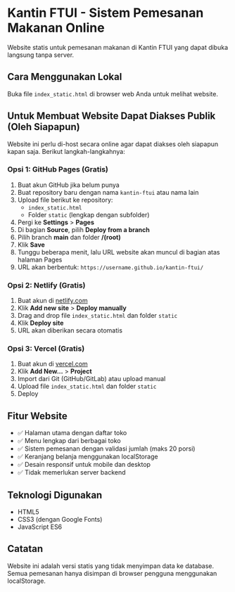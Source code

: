 # Kantin FTUI - Sistem Pemesanan Makanan Online

Website statis untuk pemesanan makanan di Kantin FTUI yang dapat dibuka langsung tanpa server.

## Cara Menggunakan Lokal

Buka file `index_static.html` di browser web Anda untuk melihat website.

## Untuk Membuat Website Dapat Diakses Publik (Oleh Siapapun)

Website ini perlu di-host secara online agar dapat diakses oleh siapapun kapan saja. Berikut langkah-langkahnya:

### Opsi 1: GitHub Pages (Gratis)

1. Buat akun GitHub jika belum punya
2. Buat repository baru dengan nama `kantin-ftui` atau nama lain
3. Upload file berikut ke repository:
   - `index_static.html`
   - Folder `static` (lengkap dengan subfolder)
4. Pergi ke **Settings** > **Pages**
5. Di bagian **Source**, pilih **Deploy from a branch**
6. Pilih branch **main** dan folder **/(root)**
7. Klik **Save**
8. Tunggu beberapa menit, lalu URL website akan muncul di bagian atas halaman Pages
9. URL akan berbentuk: `https://username.github.io/kantin-ftui/`

### Opsi 2: Netlify (Gratis)

1. Buat akun di [netlify.com](https://netlify.com)
2. Klik **Add new site** > **Deploy manually**
3. Drag and drop file `index_static.html` dan folder `static`
4. Klik **Deploy site**
5. URL akan diberikan secara otomatis

### Opsi 3: Vercel (Gratis)

1. Buat akun di [vercel.com](https://vercel.com)
2. Klik **Add New...** > **Project**
3. Import dari Git (GitHub/GitLab) atau upload manual
4. Upload file `index_static.html` dan folder `static`
5. Deploy

## Fitur Website

- ✅ Halaman utama dengan daftar toko
- ✅ Menu lengkap dari berbagai toko
- ✅ Sistem pemesanan dengan validasi jumlah (maks 20 porsi)
- ✅ Keranjang belanja menggunakan localStorage
- ✅ Desain responsif untuk mobile dan desktop
- ✅ Tidak memerlukan server backend

## Teknologi Digunakan

- HTML5
- CSS3 (dengan Google Fonts)
- JavaScript ES6

## Catatan

Website ini adalah versi statis yang tidak menyimpan data ke database. Semua pemesanan hanya disimpan di browser pengguna menggunakan localStorage.

